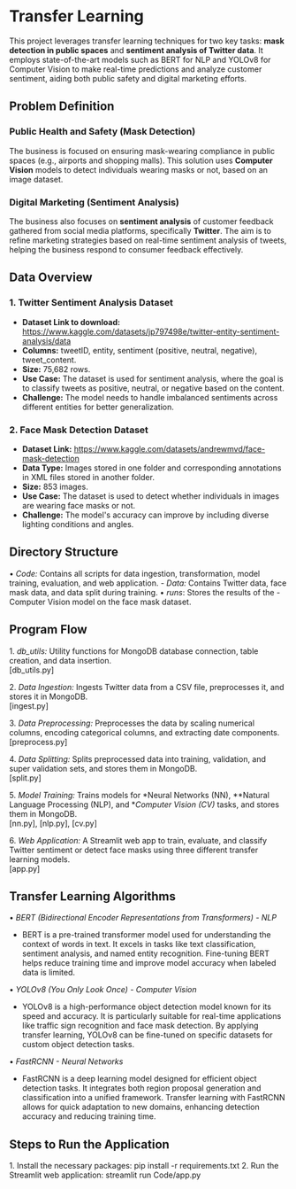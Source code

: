 # Transfer Learning 

This project leverages transfer learning techniques for two key tasks: **mask detection in public spaces** and **sentiment analysis of Twitter data**. It employs state-of-the-art models such as BERT for NLP and YOLOv8 for Computer Vision to make real-time predictions and analyze customer sentiment, aiding both public safety and digital marketing efforts.

## Problem Definition

### Public Health and Safety (Mask Detection)
The business is focused on ensuring mask-wearing compliance in public spaces (e.g., airports and shopping malls). This solution uses **Computer Vision** models to detect individuals wearing masks or not, based on an image dataset.

### Digital Marketing (Sentiment Analysis)
The business also focuses on **sentiment analysis** of customer feedback gathered from social media platforms, specifically **Twitter**. The aim is to refine marketing strategies based on real-time sentiment analysis of tweets, helping the business respond to consumer feedback effectively.

## Data Overview

### 1. **Twitter Sentiment Analysis Dataset**
- **Dataset Link to download:** https://www.kaggle.com/datasets/jp797498e/twitter-entity-sentiment-analysis/data
- **Columns:** tweetID, entity, sentiment (positive, neutral, negative), tweet_content.
- **Size:** 75,682 rows.
- **Use Case:** The dataset is used for sentiment analysis, where the goal is to classify tweets as positive, neutral, or negative based on the content.
- **Challenge:** The model needs to handle imbalanced sentiments across different entities for better generalization.

### 2. **Face Mask Detection Dataset**
- **Dataset Link:** https://www.kaggle.com/datasets/andrewmvd/face-mask-detection
- **Data Type:** Images stored in one folder and corresponding annotations in XML files stored in another folder.
- **Size:** 853 images.
- **Use Case:** The dataset is used to detect whether individuals in images are wearing face masks or not.
- **Challenge:** The model's accuracy can improve by including diverse lighting conditions and angles.

## Directory Structure

•⁠  ⁠*Code:* Contains all scripts for data ingestion, transformation, model training, evaluation, and web application. - *Data:* Contains Twitter data, face mask data, and data split during training. 
•⁠  ⁠*runs*: Stores the results of the - Computer Vision model on the face mask dataset.

## Program Flow

1.⁠ ⁠*db_utils:* Utility functions for MongoDB database connection, table creation, and data insertion.  
   [db_utils.py]

2.⁠ ⁠*Data Ingestion:* Ingests Twitter data from a CSV file, preprocesses it, and stores it in MongoDB.  
   [ingest.py]

3.⁠ ⁠*Data Preprocessing:* Preprocesses the data by scaling numerical columns, encoding categorical columns, and extracting date components.  
   [preprocess.py]

4.⁠ ⁠*Data Splitting:* Splits preprocessed data into training, validation, and super validation sets, and stores them in MongoDB.  
   [split.py]

5.⁠ ⁠*Model Training:* Trains models for *Neural Networks (NN), **Natural Language Processing (NLP), and **Computer Vision (CV)* tasks, and stores them in MongoDB.  
   [nn.py], [nlp.py], [cv.py]


6.⁠ ⁠*Web Application:* A Streamlit web app to train, evaluate, and classify Twitter sentiment or detect face masks using three different transfer learning models.  
   [app.py]

## Transfer Learning Algorithms

•⁠  ⁠*BERT (Bidirectional Encoder Representations from Transformers) - NLP*
  - BERT is a pre-trained transformer model used for understanding the context of words in text. It excels in tasks like text classification, sentiment analysis, and named entity recognition. Fine-tuning BERT helps reduce training time and improve model accuracy when labeled data is limited.

•⁠  ⁠*YOLOv8 (You Only Look Once) - Computer Vision*
  - YOLOv8 is a high-performance object detection model known for its speed and accuracy. It is particularly suitable for real-time applications like traffic sign recognition and face mask detection. By applying transfer learning, YOLOv8 can be fine-tuned on specific datasets for custom object detection tasks.

•⁠  ⁠*FastRCNN - Neural Networks*
  - FastRCNN is a deep learning model designed for efficient object detection tasks. It integrates both region proposal generation and classification into a unified framework. Transfer learning with FastRCNN allows for quick adaptation to new domains, enhancing detection accuracy and reducing training time.

## Steps to Run the Application

1.⁠ ⁠Install the necessary packages: pip install -r requirements.txt
2.⁠ ⁠Run the Streamlit web application: streamlit run Code/app.py

